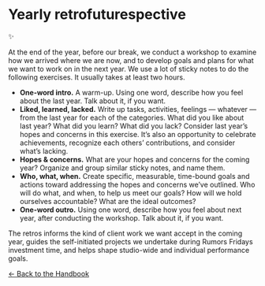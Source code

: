 # Yearly retrofuturespective

✨

At the end of the year, before our break, we conduct a workshop to examine how we arrived where we are now, and to develop goals and plans for what we want to work on in the next year. We use a lot of sticky notes to do the following exercises. It usually takes at least two hours.

- **One-word intro.** A warm-up. Using one word, describe how you feel about the last year. Talk about it, if you want.
- **Liked, learned, lacked.** Write up tasks, activities, feelings — whatever — from the last year for each of the categories. What did you like about last year? What did you learn? What did you lack? Consider last year’s hopes and concerns in this exercise. It’s also an opportunity to celebrate achievements, recognize each others’ contributions, and consider what’s lacking.
- **Hopes & concerns.** What are your hopes and concerns for the coming year? Organize and group similar sticky notes, and name them.
- **Who, what, when.** Create specific, measurable, time-bound goals and actions toward addressing the hopes and concerns we’ve outlined. Who will do what, and when, to help us meet our goals? How will we hold ourselves accountable? What are the ideal outcomes?
- **One-word outro.** Using one word, describe how you feel about next year, after conducting the workshop. Talk about it, if you want.

The retros informs the kind of client work we want accept in the coming year, guides the self-initiated projects we undertake during Rumors Fridays investment time, and helps shape studio-wide and individual performance goals.

[← Back to the Handbook](../README.md)